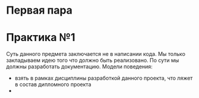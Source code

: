 # Первая пара
# Практика №1
Суть данного предмета заключается не в написании кода. Мы только закладываем идею того что должно быть реализовано. По сути мы должны разработать документацию. 
Модели поведения:
- взять в рамках дисциплины разработкой данного проекта, что ляжет в состав дипломного проекта
-  

